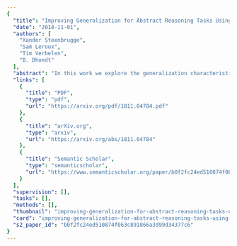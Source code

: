 ```yaml
---
{
  "title": "Improving Generalization for Abstract Reasoning Tasks Using Disentangled Feature Representations",
  "date": "2018-11-01",
  "authors": [
    "Xander Steenbrugge",
    "Sam Leroux",
    "Tim Verbelen",
    "B. Dhoedt"
  ],
  "abstract": "In this work we explore the generalization characteristics of unsupervised representation learning by leveraging disentangled VAE's to learn a useful latent space on a set of relational reasoning problems derived from Raven Progressive Matrices. We show that the latent representations, learned by unsupervised training using the right objective function, significantly outperform the same architectures trained with purely supervised learning, especially when it comes to generalization.",
  "links": [
    {
      "title": "PDF",
      "type": "pdf",
      "url": "https://arxiv.org/pdf/1811.04784.pdf"
    },
    {
      "title": "arXiv.org",
      "type": "arxiv",
      "url": "https://arxiv.org/abs/1811.04784"
    },
    {
      "title": "Semantic Scholar",
      "type": "semanticscholar",
      "url": "https://www.semanticscholar.org/paper/b0f2fc24ed510874f063c891866a3d99d34377c6"
    }
  ],
  "supervision": [],
  "tasks": [],
  "methods": [],
  "thumbnail": "improving-generalization-for-abstract-reasoning-tasks-using-disentangled-feature-representations-thumb.jpg",
  "card": "improving-generalization-for-abstract-reasoning-tasks-using-disentangled-feature-representations-card.jpg",
  "s2_paper_id": "b0f2fc24ed510874f063c891866a3d99d34377c6"
}
---
```


